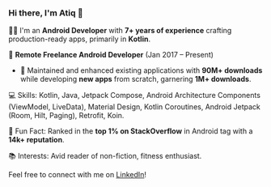 ### Hi there, I'm Atiq 👋

👨‍💻 I'm an **Android Developer** with **7+ years of experience** crafting production-ready apps, primarily in **Kotlin**.

💼 **Remote Freelance Android Developer** (Jan 2017 – Present)
  - 📱 Maintained and enhanced existing applications with **90M+ downloads** while developing **new apps** from scratch, garnering **1M+ downloads**.

💻 Skills: Kotlin, Java, Jetpack Compose, Android Architecture Components (ViewModel,
LiveData), Material Design, Kotlin Coroutines, Android Jetpack (Room, Hilt, Paging), Retrofit, Koin.

🌟 Fun Fact: Ranked in the **top 1% on StackOverflow** in Android tag with a **14k+ reputation**.

📚 Interests: Avid reader of non-fiction, fitness enthusiast.

Feel free to connect with me on [LinkedIn](https://www.linkedin.com/in/TheMaxCoder)!


